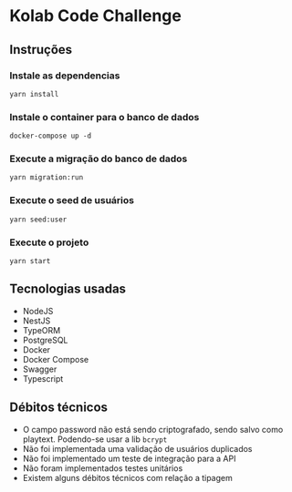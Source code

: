 # Kolab Code Challenge

## Instruções
### Instale as dependencias
```
yarn install
```

### Instale o container para o banco de dados
```
docker-compose up -d
```

### Execute a migração do banco de dados
```
yarn migration:run
```

### Execute o seed de usuários
```
yarn seed:user
```

### Execute o projeto
```
yarn start
```

## Tecnologias usadas
- NodeJS
- NestJS
- TypeORM
- PostgreSQL
- Docker
- Docker Compose
- Swagger
- Typescript

## Débitos técnicos
- O campo password não está sendo criptografado, sendo salvo como playtext. Podendo-se usar a lib <code>bcrypt</code>
- Não foi implementada uma validação de usuários duplicados
- Não foi implementado um teste de integração para a API
- Não foram implementados testes unitários
- Existem alguns débitos técnicos com relação a tipagem
